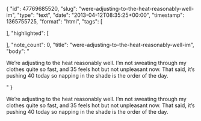 {
  "id": 47769685520,
  "slug": "were-adjusting-to-the-heat-reasonably-well-im",
  "type": "text",
  "date": "2013-04-12T08:35:25+00:00",
  "timestamp": 1365755725,
  "format": "html",
  "tags": [

  ],
  "highlighted": [

  ],
  "note_count": 0,
  "title": "were-adjusting-to-the-heat-reasonably-well-im",
  "body": "<p>We&rsquo;re adjusting to the heat reasonably well. I&rsquo;m not sweating through my clothes quite so fast, and 35 feels hot but not unpleasant now. That said, it&rsquo;s pushing 40 today so napping in the shade is the order of the day.</p>"
}

<p>We&rsquo;re adjusting to the heat reasonably well. I&rsquo;m not sweating through my clothes quite so fast, and 35 feels hot but not unpleasant now. That said, it&rsquo;s pushing 40 today so napping in the shade is the order of the day.</p>